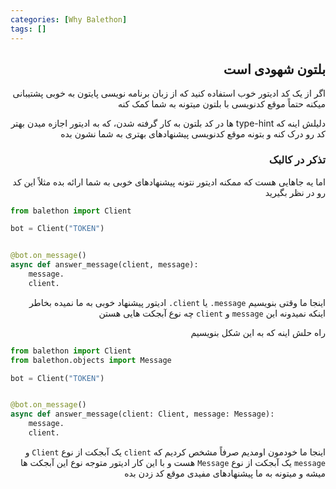```yaml
---
categories: [Why Balethon]
tags: []
---
```


<h2 align="right" dir="rtl">بلتون شهودی است</h2>

<p align="right" dir="rtl">اگر از یک کد ادیتور خوب استفاده کنید که از زبان برنامه نویسی پایتون به خوبی پشتیبانی میکنه حتماً موقع کدنویسی با بلتون میتونه به شما کمک کنه</p>

<p align="right" dir="rtl">دلیلش اینه که type-hint ها در کد بلتون به کار گرفته شدن، که به ادیتور اجازه میدن بهتر کد رو درک کنه و بتونه موقع کدنویسی پیشنهادهای بهتری به شما نشون بده</p>

<h3 align="right" dir="rtl">تذکر در کالبک</h3>

<p align="right" dir="rtl">اما یه جاهایی هست که ممکنه ادیتور نتونه پیشنهادهای خوبی به شما ارائه بده
مثلاً این کد رو در نظر بگیرید</p>

```python
from balethon import Client

bot = Client("TOKEN")


@bot.on_message()
async def answer_message(client, message):
    message.
    client.
```

<p align="right" dir="rtl">اینجا ما وقتی بنویسیم <code>message.</code> یا <code>client.</code> ادیتور پیشنهاد خوبی به ما نمیده بخاطر اینکه نمیدونه این <code>message</code> و <code>client</code> چه نوع آبجکت هایی هستن</p>

<p align="right" dir="rtl">راه حلش اینه که به این شکل بنویسیم</p>

```python
from balethon import Client
from balethon.objects import Message

bot = Client("TOKEN")


@bot.on_message()
async def answer_message(client: Client, message: Message):
    message.
    client.
```

<p align="right" dir="rtl">اینجا ما خودمون اومدیم صرفاً مشخص کردیم که <code>client</code> یک آبجکت از نوع <code>Client</code> و <code>message</code> یک آبجکت از نوع <code>Message</code> هست و با این کار ادیتور متوجه نوع این آبجکت ها میشه و میتونه به ما پیشنهادهای مفیدی موقع کد زدن بده</p>